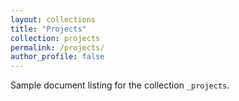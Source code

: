 ```yaml
---
layout: collections
title: "Projects"
collection: projects
permalink: /projects/
author_profile: false
---
```


Sample document listing for the collection `_projects`.
